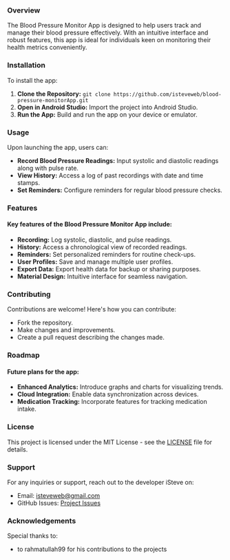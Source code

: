 
### Overview

The Blood Pressure Monitor App is designed to help users track and manage their blood pressure effectively. With an intuitive interface and robust features, this app is ideal for individuals keen on monitoring their health metrics conveniently.

### Installation

To install the app:
1. **Clone the Repository:** `git clone https://github.com/isteveweb/blood-pressure-monitorApp.git`
2. **Open in Android Studio:** Import the project into Android Studio.
3. **Run the App:** Build and run the app on your device or emulator.

### Usage

Upon launching the app, users can:
- **Record Blood Pressure Readings:** Input systolic and diastolic readings along with pulse rate.
- **View History:** Access a log of past recordings with date and time stamps.
- **Set Reminders:** Configure reminders for regular blood pressure checks.

### Features

#### Key features of the Blood Pressure Monitor App include:
- **Recording:** Log systolic, diastolic, and pulse readings.
- **History:** Access a chronological view of recorded readings.
- **Reminders:** Set personalized reminders for routine check-ups.
- **User Profiles:** Save and manage multiple user profiles.
- **Export Data:** Export health data for backup or sharing purposes.
- **Material Design:** Intuitive interface for seamless navigation.

### Contributing

Contributions are welcome! Here's how you can contribute:
- Fork the repository.
- Make changes and improvements.
- Create a pull request describing the changes made.

### Roadmap

#### Future plans for the app:
- **Enhanced Analytics:** Introduce graphs and charts for visualizing trends.
- **Cloud Integration:** Enable data synchronization across devices.
- **Medication Tracking:** Incorporate features for tracking medication intake.

### License

This project is licensed under the MIT License - see the [LICENSE](link_to_license_file) file for details.

### Support

For any inquiries or support, reach out to the developer iSteve on:
- Email: isteveweb@gmail.com
- GitHub Issues: [Project Issues](link_to_project_issues)

### Acknowledgements
Special thanks to:
- to rahmatullah99 for his contributions to the projects